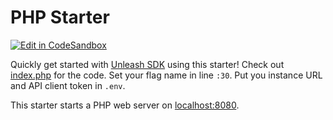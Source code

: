 # PHP Starter

[![Edit in CodeSandbox](https://codesandbox.io/static/img/play-codesandbox.svg)](https://codesandbox.io/s/github/Unleash/unleash-sdk-examples/tree/v2/PHP)

Quickly get started with [Unleash SDK](https://github.com/Unleash/unleash-client-php) using this starter! Check out [index.php](./index.php) for the code. Set your flag name in line `:30`. Put you instance URL and API client token in `.env`.

This starter starts a PHP web server on [localhost:8080](http://localhost:8080).
